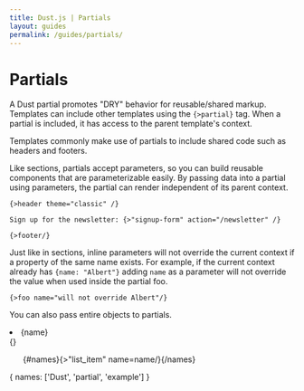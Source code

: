 ```yaml
---
title: Dust.js | Partials
layout: guides
permalink: /guides/partials/
---
```


# Partials

A Dust partial promotes "DRY" behavior for reusable/shared markup. Templates can include other templates using the `{>partial}` tag. When a partial is included, it has access to the parent template's context.

Templates commonly make use of partials to include shared code such as headers and footers.

Like sections, partials accept parameters, so you can build reusable components that are parameterizable easily. By passing data into a partial using parameters, the partial can render independent of its parent context.

```
{>header theme="classic" /}

Sign up for the newsletter: {>"signup-form" action="/newsletter" /}

{>footer/}
```

Just like in sections, inline parameters will not override the current context if a property of the same name exists. For example, if the current context already has `{name: "Albert"}` adding `name` as a parameter will not override the value when used inside the partial foo.

```
{>foo name="will not override Albert"/}
```

You can also pass entire objects to partials.

<dust-demo template-name="list_item">
  <dust-demo-template><li>{name}</li></dust-demo-template>
  <dust-demo-json>{}</dust-demo-json>
</dust-demo>

<dust-demo template-name="list">
  <dust-demo-template><ul>{#names}{>"list_item" name=name/}{/names}</ul></dust-demo-template>
  <dust-demo-json>
    {
      names: ['Dust', 'partial', 'example']
    }
  </dust-demo-json>
</dust-demo>
